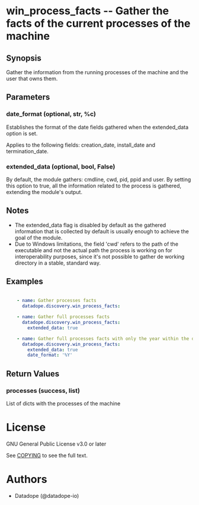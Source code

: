 # win_process_facts -- Gather the facts of the current processes of the machine

## Synopsis

Gather the information from the running processes of the machine and the user that owns them.

## Parameters

### date_format (optional, str, %c)
Establishes the format of the date fields gathered when the extended_data option is set.

Applies to the following fields: creation_date, install_date and termination_date.

### extended_data (optional, bool, False)
By default, the module gathers: cmdline, cwd, pid, ppid and user. 
By setting this option to true, all the information related to the process is gathered, extending the module's output.


## Notes

   - The extended_data flag is disabled by default as the gathered information that is collected by default is usually enough to achieve the goal of the module.
   - Due to Windows limitations, the field 'cwd' refers to the path of the executable and not the actual path the process is working on for interoperability purposes, since it's not possible to gather de working directory in a stable, standard way.

## Examples

```yaml
    
    - name: Gather processes facts
      datadope.discovery.win_process_facts:

    - name: Gather full processes facts
      datadope.discovery.win_process_facts:
        extended_data: true

    - name: Gather full processes facts with only the year within the date fields
      datadope.discovery.win_process_facts:
        extended_data: true
        date_format: '%Y'

```


## Return Values

### processes (success, list)
List of dicts with the processes of the machine

# License

GNU General Public License v3.0 or later

See [COPYING](../../COPYING) to see the full text.

# Authors

- Datadope (@datadope-io)
